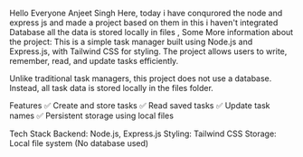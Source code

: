 Hello Everyone Anjeet Singh Here,
today i have conqurored the node and express js and made a project based on them in this i haven't integrated Database all the data is stored locally in files , Some More information about the project:
This is a simple task manager built using Node.js and Express.js, with Tailwind CSS for styling. The project allows users to write, remember, read, and update tasks efficiently.

Unlike traditional task managers, this project does not use a database. Instead, all task data is stored locally in the files folder.

Features
✅ Create and store tasks
✅ Read saved tasks
✅ Update task names
✅ Persistent storage using local files

Tech Stack
Backend: Node.js, Express.js
Styling: Tailwind CSS
Storage: Local file system (No database used)
